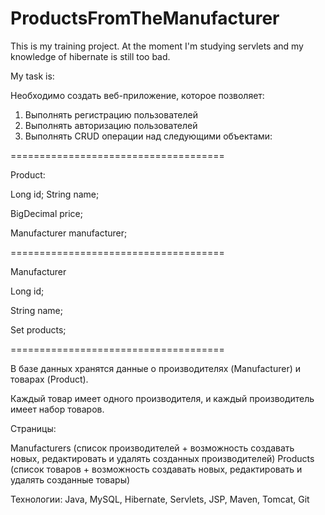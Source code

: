 # ProductsFromTheManufacturer

This is my training project. At the moment I'm studying servlets and my knowledge of hibernate is still too bad.

My task is:

Необходимо создать веб-приложение, которое позволяет:

1) Выполнять регистрацию пользователей
2) Выполнять авторизацию пользователей
3) Выполнять CRUD операции над следующими объектами:

=====================================

Product: 

Long id; 
String name; 

BigDecimal price; 

Manufacturer manufacturer; 

=====================================


Manufacturer 

Long id; 

String name; 

Set products;

=====================================

В базе данных хранятся данные о производителях (Manufacturer) и товарах (Product). 


Каждый товар имеет одного производителя, и каждый производитель имеет набор товаров.

Страницы:

Manufacturers (список производителей + возможность создавать новых, редактировать и удалять созданных производителей)
Products (список товаров + возможность создавать новых, редактировать и удалять созданные товары) 

Технологии: Java, MySQL, Hibernate, Servlets, JSP, Maven, Tomcat, Git
